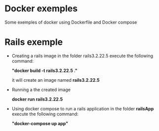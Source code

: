# Docker exemples
Some exemples of docker using Dockerfile and Docker compose

# Rails exemple
* Creating a rails image
  in the folder rails3.2.22.5 execute the following command: 

  <b>"docker build -t rails3.2.22.5 ."</b>
  
  it will create an image named <b>rails3.2.22.5</b>
* Running a the created image

  <b>docker run rails3.2.22.5</b>
  
* Using docker compose to run a rails application
  in the folder <b>railsApp</b> execute the following command:
  
  <b>"docker-compose up app"</b>
  
  




